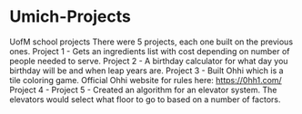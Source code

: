 # Umich-Projects
UofM school projects
There were 5 projects, each one built on the previous ones. 
Project 1 - Gets an ingredients list with cost depending on number of people needed to serve. 
Project 2 - A birthday calculator for what day you birthday will be and when leap years are. 
Project 3 - Built Ohhi which is a tile coloring game. Official Ohhi website for rules here: https://0hh1.com/ 
Project 4 - 
Project 5 - Created an algorithm for an elevator system. The elevators would select what floor to go to based on a number of factors.  
